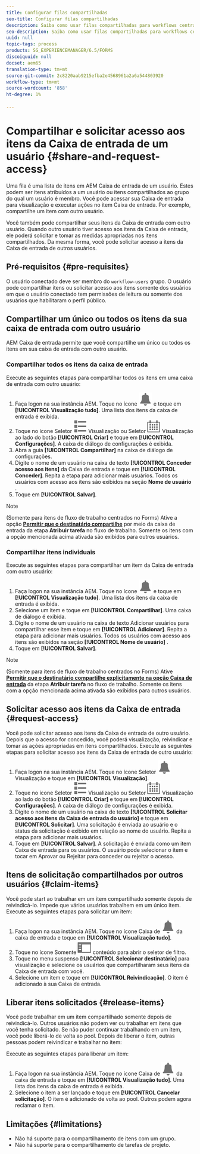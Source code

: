 ```yaml
---
title: Configurar filas compartilhadas
seo-title: Configurar filas compartilhadas
description: Saiba como usar filas compartilhadas para workflows centrados na Forms no AEM Forms no OSGi.
seo-description: Saiba como usar filas compartilhadas para workflows centrados na Forms no AEM Forms no OSGi.
uuid: null
topic-tags: process
products: SG_EXPERIENCEMANAGER/6.5/FORMS
discoiquuid: null
docset: aem65
translation-type: tm+mt
source-git-commit: 2c8220aab9215efba2e4568961a2a6a544803920
workflow-type: tm+mt
source-wordcount: '858'
ht-degree: 1%

---
```



# Compartilhar e solicitar acesso aos itens da Caixa de entrada de um usuário {#share-and-request-access}

Uma fila é uma lista de itens em AEM Caixa de entrada de um usuário. Estes podem ser itens atribuídos a um usuário ou itens compartilhados ao grupo do qual um usuário é membro. Você pode acessar sua Caixa de entrada para visualização e executar ações no item Caixa de entrada. Por exemplo, compartilhe um item com outro usuário.

Você também pode compartilhar seus itens da Caixa de entrada com outro usuário. Quando outro usuário tiver acesso aos itens da Caixa de entrada, ele poderá solicitar e tomar as medidas apropriadas nos itens compartilhados. Da mesma forma, você pode solicitar acesso a itens da Caixa de entrada de outros usuários.

## Pré-requisitos {#pre-requisites}

O usuário conectado deve ser membro do `workflow-users` grupo. O usuário pode compartilhar itens ou solicitar acesso aos itens somente dos usuários em que o usuário conectado tem permissões de leitura ou somente dos usuários que habilitaram o perfil público.

## Compartilhar um único ou todos os itens da sua caixa de entrada com outro usuário

AEM Caixa de entrada permite que você compartilhe um único ou todos os itens em sua caixa de entrada com outro usuário.

### Compartilhar todos os itens da caixa de entrada

Execute as seguintes etapas para compartilhar todos os itens em uma caixa de entrada com outro usuário:

1. Faça logon na sua instância AEM. Toque no ícone ![Caixa de entrada](assets/bell.svg) e toque em **[!UICONTROL Visualização tudo]**. Uma lista dos itens da caixa de entrada é exibida.
1. Toque no ícone Seletor ![de](assets/viewlist.svg) Visualização ou Seletor ![de](assets/calendar.svg) Visualização ao lado do botão **[!UICONTROL Criar]** e toque em **[!UICONTROL Configurações]**. A caixa de diálogo de configurações é exibida.
1. Abra a guia **[!UICONTROL Compartilhar]** na caixa de diálogo de configurações.
1. Digite o nome de um usuário na caixa de texto **[!UICONTROL Conceder acesso aos itens]** da Caixa de entrada e toque em **[!UICONTROL Conceder]**. Repita a etapa para adicionar mais usuários. Todos os usuários com acesso aos itens são exibidos na seção **Nome de usuário** .
1. Toque em **[!UICONTROL Salvar]**.

>[!NOTE]
>
>(Somente para itens de fluxo de trabalho centrados no Forms) Ative a opção **[Permitir que o destinatário compartilhe](aem-forms-workflow-step-reference.md)** por meio da caixa de entrada da etapa **Atribuir tarefa** no fluxo de trabalho. Somente os itens com a opção mencionada acima ativada são exibidos para outros usuários.

### Compartilhar itens individuais

Execute as seguintes etapas para compartilhar um item da Caixa de entrada com outro usuário:

1. Faça logon na sua instância AEM. Toque no ícone ![Caixa de entrada](assets/bell.svg) e toque em **[!UICONTROL Visualização tudo]**. Uma lista dos itens da caixa de entrada é exibida.
1. Selecione um item e toque em **[!UICONTROL Compartilhar]**. Uma caixa de diálogo é exibida.
1. Digite o nome de um usuário na caixa de texto Adicionar usuários para compartilhar esse item e toque em **[!UICONTROL Adicionar]**. Repita a etapa para adicionar mais usuários. Todos os usuários com acesso aos itens são exibidos na seção **[!UICONTROL Nome de usuário]** .
1. Toque em **[!UICONTROL Salvar]**.


>[!NOTE]
>
>(Somente para itens de fluxo de trabalho centrados no Forms) Ative **[Permitir que o destinatário compartilhe explicitamente na opção Caixa de entrada](aem-forms-workflow-step-reference.md)** da etapa **Atribuir tarefa** no fluxo de trabalho. Somente os itens com a opção mencionada acima ativada são exibidos para outros usuários.

## Solicitar acesso aos itens da Caixa de entrada {#request-access}

Você pode solicitar acesso aos itens da Caixa de entrada de outro usuário. Depois que o acesso for concedido, você poderá visualização, reivindicar e tomar as ações apropriadas em itens compartilhados. Execute as seguintes etapas para solicitar acesso aos itens da Caixa de entrada de outro usuário:

1. Faça logon na sua instância AEM. Toque no ícone Seletor ![de](assets/bell.svg) Visualização e toque em **[!UICONTROL Visualização]**.
1. Toque no ícone Seletor ![de](assets/viewlist.svg) Visualização ou Seletor ![de](assets/calendar.svg) Visualização ao lado do botão **[!UICONTROL Criar]** e toque em **[!UICONTROL Configurações]**. A caixa de diálogo de configurações é exibida.
1. Digite o nome de um usuário na caixa de texto **[!UICONTROL Solicitar acesso aos itens da Caixa de entrada do usuário]** e toque em **[!UICONTROL Solicitar]**. Uma solicitação é enviada ao usuário e o status da solicitação é exibido em relação ao nome do usuário. Repita a etapa para adicionar mais usuários.
1. Toque em **[!UICONTROL Salvar]**. A solicitação é enviada como um item Caixa de entrada para os usuários. O usuário pode selecionar o item e tocar em Aprovar ou Rejeitar para conceder ou rejeitar o acesso.


## Itens de solicitação compartilhados por outros usuários {#claim-items}

Você pode start ao trabalhar em um item compartilhado somente depois de reivindicá-lo. Impede que vários usuários trabalhem em um único item. Execute as seguintes etapas para solicitar um item:

1. Faça logon na sua instância AEM. Toque no ícone Caixa de ![entrada](assets/bell.svg) da caixa de entrada e toque em **[!UICONTROL Visualização tudo]**.
1. Toque no ícone Somente ![](assets/railleft.svg) conteúdo para abrir o seletor de filtro.
1. Toque no menu suspenso **[!UICONTROL Selecionar destinatário]** para visualização e selecione os usuários que compartilharam seus itens da Caixa de entrada com você.
1. Selecione um item e toque em **[!UICONTROL Reivindicação]**. O item é adicionado à sua Caixa de entrada.

## Liberar itens solicitados {#release-items}

Você pode trabalhar em um item compartilhado somente depois de reivindicá-lo. Outros usuários não podem ver ou trabalhar em itens que você tenha solicitado. Se não puder continuar trabalhando em um item, você pode liberá-lo de volta ao pool.   Depois de liberar o item, outras pessoas podem reivindicar e trabalhar no item:

Execute as seguintes etapas para liberar um item:

1. Faça logon na sua instância AEM. Toque no ícone Caixa de ![entrada](assets/bell.svg) da caixa de entrada e toque em **[!UICONTROL Visualização tudo]**. Uma lista dos itens da caixa de entrada é exibida.
1. Selecione o item a ser lançado e toque em **[!UICONTROL Cancelar solicitação]**. O item é adicionado de volta ao pool. Outros podem agora reclamar o item.

## Limitações           {#limitations}

* Não há suporte para o compartilhamento de itens com um grupo.
* Não há suporte para o compartilhamento de tarefas de projeto.
